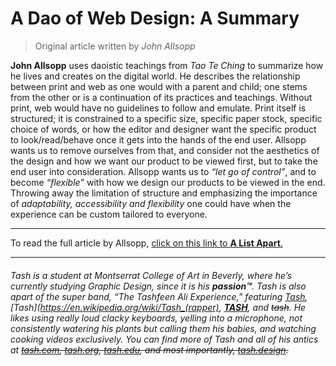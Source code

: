 # A **Dao** of **Web** **Design**: A Summary
>Original article written by *John Allsopp*

**John Allsopp** uses daoistic teachings from *Tao Te Ching* to summarize how he lives and creates on the digital world. He describes the relationship between print and web as one would with a parent and child; one stems from the other or is a continuation of its practices and teachings. 
Without print, web would have no guidelines to follow and emulate. Print itself is structured; it is constrained to a specific size, specific paper stock, specific choice of words, or how the editor and designer want the specific product to look/read/behave once it gets into the hands of the end user. 
Allsopp wants us to remove ourselves from that, and consider not the aesthetics of the design and how we want our product to be viewed first, but to take the end user into consideration. Allsopp wants us to *“let go of control”*, and to become *“flexible”* with how we design our products to be viewed in the end. 
Throwing away the limitation of structure and emphasizing the importance of *adaptability, accessibility and flexibility* one could have when the experience can be custom tailored to everyone.

---


To read the full article by Allsopp, [click on this link to **A List Apart**.](https://alistapart.com/article/dao/)


---


###### Tash is a student at Montserrat College of Art in Beverly, where he’s currently studying Graphic Design, since it is his **passion™**. Tash is also apart of the super band, *“The Tashfeen Ali Experience,*” featuring [Tash](https://mattresssprings.bandcamp.com/releases), [*Tash*](https://en.wikipedia.org/wiki/Tash_(rapper), [**TASH**](https://www.tashsultana.com), and ~~tash~~. He likes using really loud clacky keyboards, yelling into a microphone, not consistently watering his plants but calling them his babies, and watching cooking videos exclusively. You can find more of Tash and all of his antics at ~~[tash.com](http://tash.com/fa#.XjIexy2ZNBw), [tash.org](https://tash.org), [tash.edu](https://www.coolmathgames.com), and most importantly, [tash.design](https://tashfeenali.myportfolio.com/projects).~~



